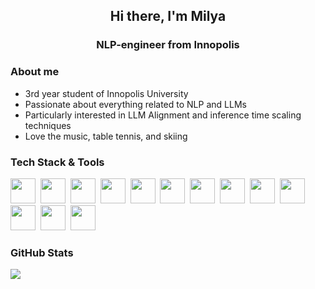 <div id="header" align="center">
  <h2>Hi there, I'm Milya</h2>
  <h3>NLP-engineer from Innopolis</h3>
</div>

### About me
- 3rd year student of Innopolis University
- Passionate about everything related to NLP and LLMs
- Particularly interested in LLM Alignment and inference time scaling techniques
- Love the music, table tennis, and skiing

### Tech Stack & Tools
<img src="https://cdn.jsdelivr.net/gh/devicons/devicon@latest/icons/python/python-original-wordmark.svg" width="40" height="40"/>&nbsp;
<img src="https://cdn.jsdelivr.net/gh/devicons/devicon@latest/icons/jupyter/jupyter-original-wordmark.svg" width="40" height="40"/>&nbsp;
<img src="https://cdn.jsdelivr.net/gh/devicons/devicon@latest/icons/numpy/numpy-original.svg" width="40" height="40"/>&nbsp;
<img src="https://cdn.jsdelivr.net/gh/devicons/devicon@latest/icons/pandas/pandas-original-wordmark.svg" width="40" height="40"/>&nbsp;
<img src="https://cdn.jsdelivr.net/gh/devicons/devicon@latest/icons/scikitlearn/scikitlearn-original.svg" width="40" height="40"/>&nbsp;
<img src="https://cdn.jsdelivr.net/gh/devicons/devicon@latest/icons/pytorch/pytorch-original.svg" width="40" height="40"/>&nbsp;
<img src="https://cdn.jsdelivr.net/gh/devicons/devicon@latest/icons/docker/docker-original-wordmark.svg" width="40" height="40"/>&nbsp;
<img src="https://cdn.jsdelivr.net/gh/devicons/devicon@latest/icons/streamlit/streamlit-original.svg" width="40" height="40"/>&nbsp;
<img src="https://cdn.jsdelivr.net/gh/devicons/devicon@latest/icons/fastapi/fastapi-original.svg" width="40" height="40"/>&nbsp;
<img src="https://cdn.jsdelivr.net/gh/devicons/devicon@latest/icons/postman/postman-original.svg" width="40" height="40"/>&nbsp;
<img src="https://cdn.jsdelivr.net/gh/devicons/devicon@latest/icons/postgresql/postgresql-original-wordmark.svg" width="40" height="40"/>&nbsp;
<img src="https://cdn.jsdelivr.net/gh/devicons/devicon@latest/icons/vscode/vscode-original.svg" width="40" height="40"/>&nbsp;
<img src="https://cdn.jsdelivr.net/gh/devicons/devicon@latest/icons/railway/railway-original.svg" width="40" height="40"/>&nbsp;



### GitHub Stats

![](http://github-profile-summary-cards.vercel.app/api/cards/repos-per-language?username=MilyaushaShamsutdinova&theme=nord_bright)

